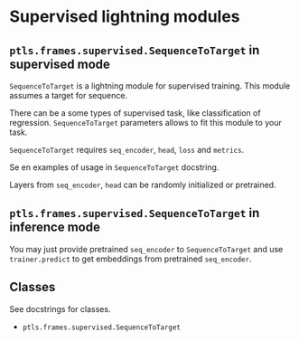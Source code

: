 # Supervised lightning modules

## `ptls.frames.supervised.SequenceToTarget` in supervised mode

`SequenceToTarget` is a lightning module for supervised training.
This module assumes a target for sequence.

There can be a some types of supervised task, like classification of regression.
`SequenceToTarget` parameters allows to fit this module to your task.

`SequenceToTarget` requires `seq_encoder`, `head`, `loss` and `metrics`.

Se en examples of usage in `SequenceToTarget` docstring.

Layers from `seq_encoder`, `head` can be randomly initialized or pretrained.


## `ptls.frames.supervised.SequenceToTarget` in inference mode

You may just provide pretrained `seq_encoder` to `SequenceToTarget` and 
use `trainer.predict` to get embeddings from pretrained `seq_encoder`.

## Classes

See docstrings for classes.

- `ptls.frames.supervised.SequenceToTarget`
